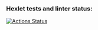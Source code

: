 ### Hexlet tests and linter status:
[![Actions Status](https://github.com/evil-face/java-project-71/workflows/hexlet-check/badge.svg)](https://github.com/evil-face/java-project-71/actions)